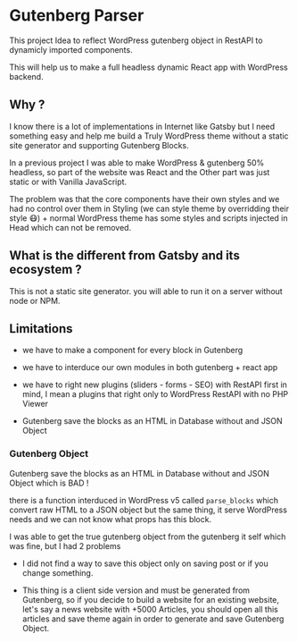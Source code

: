# Gutenberg Parser 

This project Idea to reflect WordPress gutenberg object in RestAPI to dynamicly imported components.

This will help us to make a full headless dynamic React app with WordPress backend.

## Why ?

I know there is a lot of implementations in Internet like Gatsby but I need something easy and help me build a Truly WordPress theme without a static site generator and supporting Gutenberg Blocks.

In a previous project I was able to make WordPress & gutenberg 50% headless, so part of the website was React and the Other part was just static or with Vanilla JavaScript.

The problem was that the core components have their own styles and we had no control over them in Styling (we can style theme by overridding their style 😷) + normal WordPress theme has some styles and scripts injected in Head which can not be removed.


## What is the different from Gatsby and its ecosystem ?

This is not a static site generator. you will able to run it on a server without node or NPM.

## Limitations 

- we have to make a component for every block in Gutenberg

- we have to interduce our own modules in both gutenberg + react app 

- we have to right new plugins (sliders - forms - SEO) with RestAPI first in mind, I mean a plugins that right only to WordPress RestAPI with no PHP Viewer 

- Gutenberg save the blocks as an HTML in Database without and JSON Object

### Gutenberg Object

Gutenberg save the blocks as an HTML in Database without and JSON Object which is BAD !

there is a function interduced in WordPress v5 called `parse_blocks` which convert raw HTML to a JSON object but the same thing, it serve WordPress needs and we can not know what props has this block.

I was able to get the true gutenberg object from the gutenberg it self which was fine, but I had 2 problems

- I did not find a way to save this object only on saving post or if you change something.

- This thing is a client side version and must be generated from Gutenberg, so if you decide to build a website for an existing website, let's say a news website with +5000 Articles, you should open all this articles and save theme again in order to generate and save Gutenberg Object.